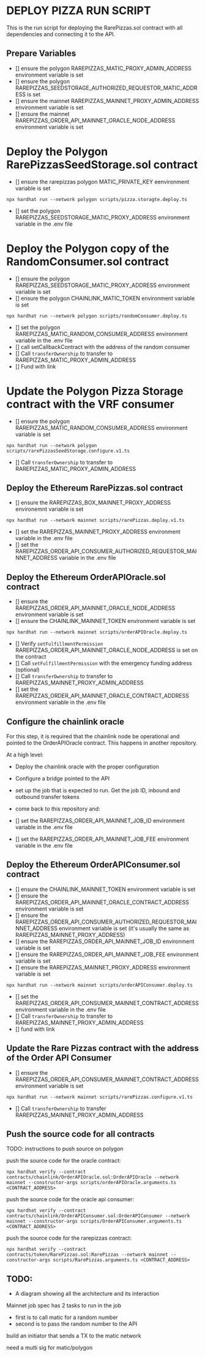 # DEPLOY PIZZA RUN SCRIPT

This is the run script for deploying the RarePizzas.sol contract with all dependencies and connecting it to the API.

## Prepare Variables

- [] ensure the polygon RAREPIZZAS_MATIC_PROXY_ADMIN_ADDRESS environment variable is set
- [] ensure the polygon RAREPIZZAS_SEEDSTORAGE_AUTHORIZED_REQUESTOR_MATIC_ADDRESS is set
- [] ensure the mainnet RAREPIZZAS_MAINNET_PROXY_ADMIN_ADDRESS environment variable is set
- [] ensure the mainnet RAREPIZZAS_ORDER_API_MAINNET_ORACLE_NODE_ADDRESS environment variable is set

# Deploy the Polygon RarePizzasSeedStorage.sol contract

- [] ensure the rarepizzas polygon MATIC_PRIVATE_KEY eenvironment variable is set

`npx hardhat run --network polygon scripts/pizza.storagte.deploy.ts`

- [] set the polygon RAREPIZZAS_SEEDSTORAGE_MATIC_PROXY_ADDRESS environment variable in the .env file

# Deploy the Polygon copy of the RandomConsumer.sol contract

- [] ensure the polygon RAREPIZZAS_SEEDSTORAGE_MATIC_PROXY_ADDRESS environment variable is set
- [] ensure the polygon CHAINLINK_MATIC_TOKEN environment variable is set

`npx hardhat run --network polygon scripts/randomConsumer.deploy.ts`

- [] set the polygon RAREPIZZAS_MATIC_RANDOM_CONSUMER_ADDRESS environment variable in the .env file
- [] call setCallbackContract with the address of the random consumer
- [] Call `transferOwnership` to transfer to RAREPIZZAS_MATIC_PROXY_ADMIN_ADDRESS
- [] Fund with link

# Update the Polygon Pizza Storage contract with the VRF consumer

- [] ensure the polygon RAREPIZZAS_MATIC_RANDOM_CONSUMER_ADDRESS environment variable is set

`npx hardhat run --network polygon scripts/rarePizzasSeedStorage.configure.v1.ts`

- [] Call `transferOwnership` to transfer to RAREPIZZAS_MATIC_PROXY_ADMIN_ADDRESS

## Deploy the Ethereum RarePizzas.sol contract

- [] ensure the RAREPIZZAS_BOX_MAINNET_PROXY_ADDRESS environemnt variable is set

`npx hardhat run --network mainnet scripts/rarePizzas.deploy.v1.ts`

- [] set the RAREPIZZAS_MAINNET_PROXY_ADDRESS environment variable in the .env file
- [] set the RAREPIZZAS_ORDER_API_CONSUMER_AUTHORIZED_REQUESTOR_MAINNET_ADDRESS variable in the .env file

## Deploy the Ethereum OrderAPIOracle.sol contract

- [] ensure the RAREPIZZAS_ORDER_API_MAINNET_ORACLE_NODE_ADDRESS environment variable is set
- [] ensure the CHAINLINK_MAINNET_TOKEN environment variable is set

`npx hardhat run --network mainnet scripts/orderAPIOracle.deploy.ts`

- [] Verify `setFulfillmentPermission` RAREPIZZAS_ORDER_API_MAINNET_ORACLE_NODE_ADDRESS is set on the contract
- [] Call `setFulfillmentPermission` with the emergency funding address (optional)
- [] Call `transferOwnership` to transfer to RAREPIZZAS_MAINNET_PROXY_ADMIN_ADDRESS
- [] set the RAREPIZZAS_ORDER_API_MAINNET_ORACLE_CONTRACT_ADDRESS environment variable in the .env file

## Configure the chainlink oracle

For this step, it is required that the chainlink node be operational and pointed to the OrderAPIOracle contract. This happens in another repository.

At a high level:

- Deploy the chainlink oracle with the proper configuration
- Configure a bridge pointed to the API
- set up the job that is expected to run. Get the job ID, inbound and outbound transfer tokens
- come back to this repository and:

- [] set the RAREPIZZAS_ORDER_API_MAINNET_JOB_ID environment variable in the .env file
- [] set the RAREPIZZAS_ORDER_API_MAINNET_JOB_FEE environment variable in the .env file

## Deploy the Ethereum OrderAPIConsumer.sol contract

- [] ensure the CHAINLINK_MAINNET_TOKEN environment variable is set
- [] ensure the RAREPIZZAS_ORDER_API_MAINNET_ORACLE_CONTRACT_ADDRESS environment variable is set
- [] ensure the RAREPIZZAS_ORDER_API_CONSUMER_AUTHORIZED_REQUESTOR_MAINNET_ADDRESS environment variable is set (it's usually the same as RAREPIZZAS_MAINNET_PROXY_ADDRESS)
- [] ensure the RAREPIZZAS_ORDER_API_MAINNET_JOB_ID environment variable is set
- [] ensure the RAREPIZZAS_ORDER_API_MAINNET_JOB_FEE environment variable is set
- [] ensure the RAREPIZZAS_MAINNET_PROXY_ADDRESS environment variable is set

`npx hardhat run --network mainnet scripts/orderAPIConsumer.deploy.ts`

- [] set the RAREPIZZAS_ORDER_API_CONSUMER_MAINNET_CONTRACT_ADDRESS environment variable in the .env file
- [] Call `transferOwnership` to transfer to RAREPIZZAS_MAINNET_PROXY_ADMIN_ADDRESS
- [] fund with link

## Update the Rare Pizzas contract with the address of the Order API Consumer

- [] ensure the RAREPIZZAS_ORDER_API_CONSUMER_MAINNET_CONTRACT_ADDRESS environment variable is set

`npx hardhat run --network mainnet scripts/rarePizzas.configure.v1.ts`

- [] Call `transferOwnership` to transfer RAREPIZZAS_MAINNET_PROXY_ADMIN_ADDRESS

## Push the source code for all contracts

TODO: instructions to push source on polygon

push the source code for the oracle contract:

`npx hardhat verify --contract contracts/chainlink/OrderAPIOracle.sol:OrderAPIOracle --network mainnet --constructor-args scripts/orderAPIOracle.arguments.ts <CONTRACT_ADDRESS>`

push the source code for the oracle api consumer:

`npx hardhat verify --contract contracts/chainlink/OrderAPIConsumer.sol:OrderAPIConsumer --network mainnet --constructor-args scripts/OrderAPIConsumer.arguments.ts <CONTRACT_ADDRESS>`

push the source code for the rarepizzas contract:

`npx hardhat verify --contract contracts/token/RarePizzas.sol:RarePizzas --network mainnet --constructor-args scripts/RarePizzas.arguments.ts <CONTRACT_ADDRESS>`

## TODO:

- A diagram showing all the architecture and its interaction

Mainnet job spec has 2 tasks to run in the job

- first is to call matic for a random number
- second is to pass the random number to the API

build an initiator that sends a TX to the matic network

need a multi sig for matic/polygon
